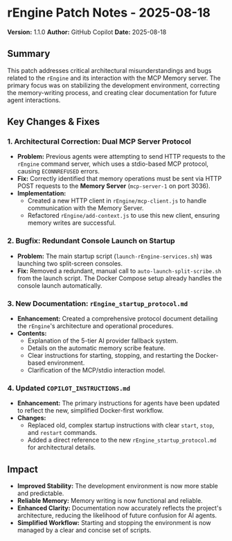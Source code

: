 # rEngine Patch Notes - 2025-08-18

**Version:** 1.1.0
**Author:** GitHub Copilot
**Date:** 2025-08-18

## Summary

This patch addresses critical architectural misunderstandings and bugs related to the `rEngine` and its interaction with the MCP Memory server. The primary focus was on stabilizing the development environment, correcting the memory-writing process, and creating clear documentation for future agent interactions.

## Key Changes & Fixes

### 1. **Architectural Correction: Dual MCP Server Protocol**

- **Problem:** Previous agents were attempting to send HTTP requests to the `rEngine` command server, which uses a stdio-based MCP protocol, causing `ECONNREFUSED` errors.
- **Fix:** Correctly identified that memory operations must be sent via HTTP POST requests to the **Memory Server** (`mcp-server-1` on port 3036).
- **Implementation:**
  - Created a new HTTP client in `rEngine/mcp-client.js` to handle communication with the Memory Server.
  - Refactored `rEngine/add-context.js` to use this new client, ensuring memory writes are successful.

### 2. **Bugfix: Redundant Console Launch on Startup**

- **Problem:** The main startup script (`launch-rEngine-services.sh`) was launching two split-screen consoles.
- **Fix:** Removed a redundant, manual call to `auto-launch-split-scribe.sh` from the launch script. The Docker Compose setup already handles the console launch automatically.

### 3. **New Documentation: `rEngine_startup_protocol.md`**

- **Enhancement:** Created a comprehensive protocol document detailing the `rEngine`'s architecture and operational procedures.
- **Contents:**
  - Explanation of the 5-tier AI provider fallback system.
  - Details on the automatic memory scribe feature.
  - Clear instructions for starting, stopping, and restarting the Docker-based environment.
  - Clarification of the MCP/stdio interaction model.

### 4. **Updated `COPILOT_INSTRUCTIONS.md`**

- **Enhancement:** The primary instructions for agents have been updated to reflect the new, simplified Docker-first workflow.
- **Changes:**
  - Replaced old, complex startup instructions with clear `start`, `stop`, and `restart` commands.
  - Added a direct reference to the new `rEngine_startup_protocol.md` for architectural details.

## Impact

- **Improved Stability:** The development environment is now more stable and predictable.
- **Reliable Memory:** Memory writing is now functional and reliable.
- **Enhanced Clarity:** Documentation now accurately reflects the project's architecture, reducing the likelihood of future confusion for AI agents.
- **Simplified Workflow:** Starting and stopping the environment is now managed by a clear and concise set of scripts.
